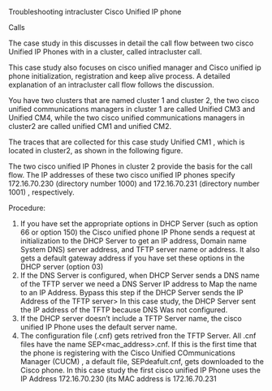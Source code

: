 Troubleshooting intracluster Cisco Unified IP phone

Calls 

The case study in this discusses in detail the call flow between two cisco Unified IP Phones with in a cluster, called intracluster call.

This case study also focuses on cisco unified manager and Cisco unified ip phone initialization, registration and keep alive process. A detailed explanation of an intracluster call flow follows the discussion.

You have two clusters that are named cluster 1 and cluster 2, the two cisco unified communications managers in cluster 1 are called Unified CM3 and Unified CM4, while the two cisco unified communications managers in cluster2 are called unified CM1 and unified CM2.

The traces that are collected for this case study Unified CM1 , which is located in cluster2, as shown in the following figure.

The two cisco unified IP Phones in cluster 2 provide the basis for the call flow. The IP addresses of these two cisco unified IP phones specify 172.16.70.230 (directory number 1000) and 172.16.70.231 (directory number 1001) , respectively.



Procedure:

1) If you have set the appropriate options in DHCP Server (such as option 66 or option 150) the Cisco unified phone IP Phone sends a request at initialization to the DHCP Server to get an IP address, Domain name System DNS) server address, and TFTP server name or address.  It also gets a default gateway address if you have set these options in the DHCP server  (option 03) 
2) If the DNS Server is configured, when DHCP Server sends a DNS name of the TFTP server we need a DNS Server IP address to Map the name to an IP Address. Bypass this step if the DHCP Server sends the IP Address of the TFTP server> In this case study, the DHCP Server sent the IP address of the TFTP because DNS Was not configured.
3) If the DHCP server doesn’t include a TFTP Server name, the cisco unified IP Phone uses the default server name.
4) The configuration file (.cnf) gets retrived fron the TFTP Server. All .cnf files have the name SEP<mac_address>.cnf. If this is the first time that the phone is registering with the Cisco Unified COmmunications Manager (CUCM) , a default file, SEPdeafult.cnf, gets downloaded to the Cisco phone. In this case study the first cisco unified IP Phone uses the IP Address 172.16.70.230 (its MAC address is 172.16.70.231 


